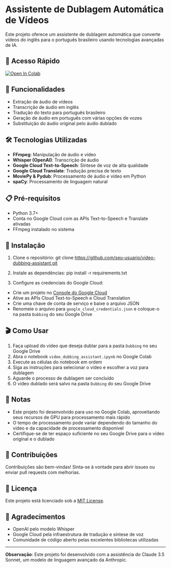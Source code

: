 # Assistente de Dublagem Automática de Vídeos

Este projeto oferece um assistente de dublagem automática que converte vídeos do inglês para o português brasileiro usando tecnologias avançadas de IA.

## 🚀 Acesso Rápido

[![Open In Colab](https://colab.research.google.com/assets/colab-badge.svg)](https://colab.research.google.com/github/ssousa455/video-dubbing-assistant/blob/main/video_dubbing_assistant.ipynb)

## 🚀 Funcionalidades

- Extração de áudio de vídeos
- Transcrição de áudio em inglês
- Tradução do texto para português brasileiro
- Geração de áudio em português com várias opções de vozes
- Substituição do áudio original pelo áudio dublado

## 🛠️ Tecnologias Utilizadas

- **FFmpeg**: Manipulação de áudio e vídeo
- **Whisper (OpenAI)**: Transcrição de áudio
- **Google Cloud Text-to-Speech**: Síntese de voz de alta qualidade
- **Google Cloud Translate**: Tradução precisa de texto
- **MoviePy & Pydub**: Processamento de áudio e vídeo em Python
- **spaCy**: Processamento de linguagem natural

## 📋 Pré-requisitos

- Python 3.7+
- Conta no Google Cloud com as APIs Text-to-Speech e Translate ativadas
- FFmpeg instalado no sistema

## 🔧 Instalação

1. Clone o repositório:  git clone https://github.com/seu-usuario/video-dubbing-assistant.git

2. Instale as dependências: pip install -r requirements.txt

3. Configure as credenciais do Google Cloud:
- Crie um projeto no [Console do Google Cloud](https://console.cloud.google.com/)
- Ative as APIs Cloud Text-to-Speech e Cloud Translation
- Crie uma chave de conta de serviço e baixe o arquivo JSON
- Renomeie o arquivo para `google_cloud_credentials.json` e coloque-o na pasta `Dubbing` do seu Google Drive

## 🎬 Como Usar

1. Faça upload do vídeo que deseja dublar para a pasta `Dubbing` no seu Google Drive
2. Abra o notebook `video_dubbing_assistant.ipynb` no Google Colab
3. Execute as células do notebook em ordem
4. Siga as instruções para selecionar o vídeo e escolher a voz para dublagem
5. Aguarde o processo de dublagem ser concluído
6. O vídeo dublado será salvo na pasta `Dubbing` do seu Google Drive

## 📝 Notas

- Este projeto foi desenvolvido para uso no Google Colab, aproveitando seus recursos de GPU para processamento mais rápido
- O tempo de processamento pode variar dependendo do tamanho do vídeo e da capacidade de processamento disponível
- Certifique-se de ter espaço suficiente no seu Google Drive para o vídeo original e o dublado

## 🤝 Contribuições

Contribuições são bem-vindas! Sinta-se à vontade para abrir issues ou enviar pull requests com melhorias.

## 📄 Licença

Este projeto está licenciado sob a [MIT License](LICENSE).

## 🙏 Agradecimentos

- OpenAI pelo modelo Whisper
- Google Cloud pela infraestrutura de tradução e síntese de voz
- Comunidade de código aberto pelas excelentes bibliotecas utilizadas

---

**Observação**: Este projeto foi desenvolvido com a assistência do Claude 3.5 Sonnet, um modelo de linguagem avançado da Anthropic.

